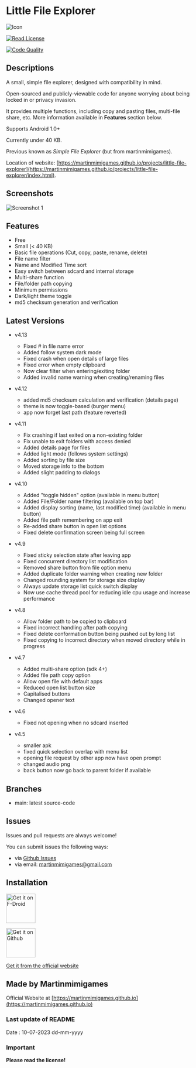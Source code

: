 # Little File Explorer

![Icon](docs/images/icon.png)

[![Read License](https://img.shields.io/github/license/martinmimigames/little-file-explorer?style=flat-square)](https://github.com/martinmimigames/little-file-explorer/blob/main/LICENSE.md)

[![Code Quality](https://img.shields.io/codefactor/grade/github/martinmimigames/little-file-explorer/main?style=flat-square)](https://www.codefactor.io/repository/github/martinmimigames/little-file-explorer)

## Descriptions

A small, simple file explorer, designed with compatibility in mind.

Open-sourced and publicly-viewable code for anyone worrying about being locked in or privacy invasion.

It provides multiple functions, including copy and pasting files, multi-file share, etc. More information available in **Features** section below.

Supports Android 1.0+

Currently under 40 KB.

Previous known as *Simple File Explorer* (but from martinmimigames).

Location of website:
[https://martinmimigames.github.io/projects/little-file-explorer](https://martinmimigames.github.io/projects/little-file-explorer/index.html).

## Screenshots

![Screenshot 1](docs/images/example1.jpg)

## Features

- Free
- Small (< 40 KB)
- Basic file operations (Cut, copy, paste, rename, delete)
- File name filter
- Name and Modified Time sort
- Easy switch between sdcard and internal storage
- Multi-share function
- File/folder path copying
- Minimum permissions
- Dark/light theme toggle
- md5 checksum generation and verification

## Latest Versions

- v4.13
  - Fixed # in file name error
  - Added follow system dark mode
  - Fixed crash when open details of large files
  - Fixed error when empty clipboard
  - Now clear filter when entering/exiting folder
  - Added invalid name warning when creating/renaming files

- v4.12
  - added md5 checksum calculation and verification (details page)
  - theme is now toggle-based (burger menu)
  - app now forget last path (feature reverted)
  
- v4.11
  - Fix crashing if last exited on a non-existing folder
  - Fix unable to exit folders with access denied
  - Added details page for files
  - Added light mode (follows system settings)
  - Added sorting by file size
  - Moved storage info to the bottom
  - Added slight padding to dialogs

- v4.10
  - Added "toggle hidden" option (available in menu button)
  - Added File/Folder name filtering (available on top bar)
  - Added display sorting (name, last modified time) (available in menu button)
  - Added file path remembering on app exit
  - Re-added share button in open list options
  - Fixed delete confirmation screen being full screen

- v4.9
  - Fixed sticky selection state after leaving app
  - Fixed concurrent directory list modification
  - Removed share button from file option menu
  - Added duplicate folder warning when creating new folder
  - Changed rounding system for storage size display
  - Always update storage list quick switch display
  - Now use cache thread pool for reducing idle cpu usage and increase performance

- v4.8
  - Allow folder path to be copied to clipboard
  - Fixed incorrect handling after path copying
  - Fixed delete conformation button being pushed out by long list
  - Fixed copying to incorrect directory when moved directory while in progress

- v4.7
  - Added multi-share option (sdk 4+)
  - Added file path copy option
  - Allow open file with default apps
  - Reduced open list button size
  - Capitalised buttons
  - Changed opener text

- v4.6
  - Fixed not opening when no sdcard inserted

- v4.5
  - smaller apk
  - fixed quick selection overlap with menu list
  - opening file request by other app now have open prompt
  - changed audio png
  - back button now go back to parent folder if available

## Branches

- main: latest source-code

## Issues

Issues and pull requests are always welcome!

You can submit issues the following ways:

- via [Github Issues](https://github.com/martinmimigames/little-file-explorer/issues)
- via email: <martinmimigames@gmail.com>

## Installation

[<img src="https://martinmimigames.github.io/res/get-it-on/f-droid.png"
     alt="Get it on F-Droid"
     height="80">](https://f-droid.org/packages/com.martinmimigames.simplefileexplorer/)

[<img src="https://martinmimigames.github.io/res/get-it-on/github.png"
     alt="Get it on Github"
     height="80">](https://github.com/martinmimigames/little-file-explorer/releases/latest)

[Get it from the official website](https://martinmimigames.github.io/projects/little-file-explorer)

## Made by Martinmimigames

Official Website at [https://martinmimigames.github.io](https://martinmimigames.github.io)

### Last update of README

Date : 10-07-2023 dd-mm-yyyy

### Important

**Please read the license!**
